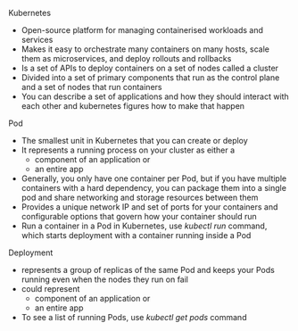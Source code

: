 Kubernetes
- Open-source platform for managing containerised workloads and services
- Makes it easy to orchestrate many containers on many hosts, scale them as microservices, and deploy rollouts and rollbacks
- Is a set of APIs to deploy containers on a set of nodes called a cluster
- Divided into a set of primary components that run as the control plane and a set of nodes that run containers
- You can describe a set of applications and how they should interact with each other and kubernetes figures how to make that happen

Pod
- The smallest unit in Kubernetes that you can create or deploy
- It represents a running process on your cluster as either a 
	- component of an application or
	- an entire app
- Generally, you only have one container per Pod, but if you have multiple containers with a hard dependency, you can package them into a single pod and share networking and storage resources between them
- Provides a unique network IP and set of ports for your containers and configurable options that govern how your container should run
- Run a container in a Pod in Kubernetes, use _kubectl run_ command, which starts deployment with a container running inside a Pod

Deployment
- represents a group of replicas of the same Pod and keeps your Pods running even when the nodes they run on fail
- could represent
	- component of an application or
	- an entire app
- To see a list of running Pods, use _kubectl get pods_ command